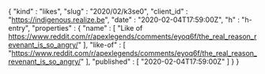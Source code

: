 {
  "kind" : "likes",
  "slug" : "2020/02/k3se0",
  "client_id" : "https://indigenous.realize.be",
  "date" : "2020-02-04T17:59:00Z",
  "h" : "h-entry",
  "properties" : {
    "name" : [ "Like of https://www.reddit.com/r/apexlegends/comments/eyoq6f/the_real_reason_revenant_is_so_angry/" ],
    "like-of" : [ "https://www.reddit.com/r/apexlegends/comments/eyoq6f/the_real_reason_revenant_is_so_angry/" ],
    "published" : [ "2020-02-04T17:59:00Z" ]
  }
}
